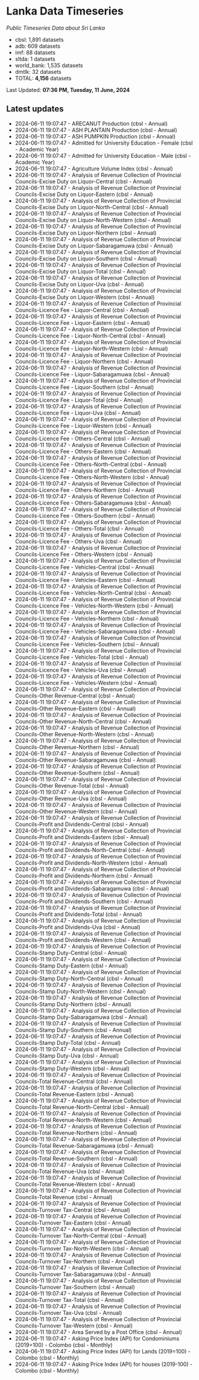 # Lanka Data Timeseries
*Public Timeseries Data about Sri Lanka*

* cbsl: 1,891 datasets
* adb: 609 datasets
* imf: 88 datasets
* sltda: 1 datasets
* world_bank: 1,535 datasets
* dmtlk: 32 datasets
* TOTAL: **4,156** datasets

Last Updated: **07:36 PM, Tuesday, 11 June, 2024**

## Latest updates

* 2024-06-11 19:07:47 - ARECANUT Production (cbsl - Annual)
* 2024-06-11 19:07:47 - ASH PLANTAIN Production (cbsl - Annual)
* 2024-06-11 19:07:47 - ASH PUMPKIN Production (cbsl - Annual)
* 2024-06-11 19:07:47 - Admitted for University Education - Female (cbsl - Academic Year)
* 2024-06-11 19:07:47 - Admitted for University Education - Male (cbsl - Academic Year)
* 2024-06-11 19:07:47 - Agriculture Volume Index (cbsl - Annual)
* 2024-06-11 19:07:47 - Analysis of Revenue Collection of Provincial Councils-Excise Duty on Liquor-Central (cbsl - Annual)
* 2024-06-11 19:07:47 - Analysis of Revenue Collection of Provincial Councils-Excise Duty on Liquor-Eastern (cbsl - Annual)
* 2024-06-11 19:07:47 - Analysis of Revenue Collection of Provincial Councils-Excise Duty on Liquor-North-Central (cbsl - Annual)
* 2024-06-11 19:07:47 - Analysis of Revenue Collection of Provincial Councils-Excise Duty on Liquor-North-Western (cbsl - Annual)
* 2024-06-11 19:07:47 - Analysis of Revenue Collection of Provincial Councils-Excise Duty on Liquor-Northern (cbsl - Annual)
* 2024-06-11 19:07:47 - Analysis of Revenue Collection of Provincial Councils-Excise Duty on Liquor-Sabaragamuwa (cbsl - Annual)
* 2024-06-11 19:07:47 - Analysis of Revenue Collection of Provincial Councils-Excise Duty on Liquor-Southern (cbsl - Annual)
* 2024-06-11 19:07:47 - Analysis of Revenue Collection of Provincial Councils-Excise Duty on Liquor-Total (cbsl - Annual)
* 2024-06-11 19:07:47 - Analysis of Revenue Collection of Provincial Councils-Excise Duty on Liquor-Uva (cbsl - Annual)
* 2024-06-11 19:07:47 - Analysis of Revenue Collection of Provincial Councils-Excise Duty on Liquor-Western (cbsl - Annual)
* 2024-06-11 19:07:47 - Analysis of Revenue Collection of Provincial Councils-Licence Fee - Liquor-Central (cbsl - Annual)
* 2024-06-11 19:07:47 - Analysis of Revenue Collection of Provincial Councils-Licence Fee - Liquor-Eastern (cbsl - Annual)
* 2024-06-11 19:07:47 - Analysis of Revenue Collection of Provincial Councils-Licence Fee - Liquor-North-Central (cbsl - Annual)
* 2024-06-11 19:07:47 - Analysis of Revenue Collection of Provincial Councils-Licence Fee - Liquor-North-Western (cbsl - Annual)
* 2024-06-11 19:07:47 - Analysis of Revenue Collection of Provincial Councils-Licence Fee - Liquor-Northern (cbsl - Annual)
* 2024-06-11 19:07:47 - Analysis of Revenue Collection of Provincial Councils-Licence Fee - Liquor-Sabaragamuwa (cbsl - Annual)
* 2024-06-11 19:07:47 - Analysis of Revenue Collection of Provincial Councils-Licence Fee - Liquor-Southern (cbsl - Annual)
* 2024-06-11 19:07:47 - Analysis of Revenue Collection of Provincial Councils-Licence Fee - Liquor-Total (cbsl - Annual)
* 2024-06-11 19:07:47 - Analysis of Revenue Collection of Provincial Councils-Licence Fee - Liquor-Uva (cbsl - Annual)
* 2024-06-11 19:07:47 - Analysis of Revenue Collection of Provincial Councils-Licence Fee - Liquor-Western (cbsl - Annual)
* 2024-06-11 19:07:47 - Analysis of Revenue Collection of Provincial Councils-Licence Fee - Others-Central (cbsl - Annual)
* 2024-06-11 19:07:47 - Analysis of Revenue Collection of Provincial Councils-Licence Fee - Others-Eastern (cbsl - Annual)
* 2024-06-11 19:07:47 - Analysis of Revenue Collection of Provincial Councils-Licence Fee - Others-North-Central (cbsl - Annual)
* 2024-06-11 19:07:47 - Analysis of Revenue Collection of Provincial Councils-Licence Fee - Others-North-Western (cbsl - Annual)
* 2024-06-11 19:07:47 - Analysis of Revenue Collection of Provincial Councils-Licence Fee - Others-Northern (cbsl - Annual)
* 2024-06-11 19:07:47 - Analysis of Revenue Collection of Provincial Councils-Licence Fee - Others-Sabaragamuwa (cbsl - Annual)
* 2024-06-11 19:07:47 - Analysis of Revenue Collection of Provincial Councils-Licence Fee - Others-Southern (cbsl - Annual)
* 2024-06-11 19:07:47 - Analysis of Revenue Collection of Provincial Councils-Licence Fee - Others-Total (cbsl - Annual)
* 2024-06-11 19:07:47 - Analysis of Revenue Collection of Provincial Councils-Licence Fee - Others-Uva (cbsl - Annual)
* 2024-06-11 19:07:47 - Analysis of Revenue Collection of Provincial Councils-Licence Fee - Others-Western (cbsl - Annual)
* 2024-06-11 19:07:47 - Analysis of Revenue Collection of Provincial Councils-Licence Fee - Vehicles-Central (cbsl - Annual)
* 2024-06-11 19:07:47 - Analysis of Revenue Collection of Provincial Councils-Licence Fee - Vehicles-Eastern (cbsl - Annual)
* 2024-06-11 19:07:47 - Analysis of Revenue Collection of Provincial Councils-Licence Fee - Vehicles-North-Central (cbsl - Annual)
* 2024-06-11 19:07:47 - Analysis of Revenue Collection of Provincial Councils-Licence Fee - Vehicles-North-Western (cbsl - Annual)
* 2024-06-11 19:07:47 - Analysis of Revenue Collection of Provincial Councils-Licence Fee - Vehicles-Northern (cbsl - Annual)
* 2024-06-11 19:07:47 - Analysis of Revenue Collection of Provincial Councils-Licence Fee - Vehicles-Sabaragamuwa (cbsl - Annual)
* 2024-06-11 19:07:47 - Analysis of Revenue Collection of Provincial Councils-Licence Fee - Vehicles-Southern (cbsl - Annual)
* 2024-06-11 19:07:47 - Analysis of Revenue Collection of Provincial Councils-Licence Fee - Vehicles-Total (cbsl - Annual)
* 2024-06-11 19:07:47 - Analysis of Revenue Collection of Provincial Councils-Licence Fee - Vehicles-Uva (cbsl - Annual)
* 2024-06-11 19:07:47 - Analysis of Revenue Collection of Provincial Councils-Licence Fee - Vehicles-Western (cbsl - Annual)
* 2024-06-11 19:07:47 - Analysis of Revenue Collection of Provincial Councils-Other Revenue-Central (cbsl - Annual)
* 2024-06-11 19:07:47 - Analysis of Revenue Collection of Provincial Councils-Other Revenue-Eastern (cbsl - Annual)
* 2024-06-11 19:07:47 - Analysis of Revenue Collection of Provincial Councils-Other Revenue-North-Central (cbsl - Annual)
* 2024-06-11 19:07:47 - Analysis of Revenue Collection of Provincial Councils-Other Revenue-North-Western (cbsl - Annual)
* 2024-06-11 19:07:47 - Analysis of Revenue Collection of Provincial Councils-Other Revenue-Northern (cbsl - Annual)
* 2024-06-11 19:07:47 - Analysis of Revenue Collection of Provincial Councils-Other Revenue-Sabaragamuwa (cbsl - Annual)
* 2024-06-11 19:07:47 - Analysis of Revenue Collection of Provincial Councils-Other Revenue-Southern (cbsl - Annual)
* 2024-06-11 19:07:47 - Analysis of Revenue Collection of Provincial Councils-Other Revenue-Total (cbsl - Annual)
* 2024-06-11 19:07:47 - Analysis of Revenue Collection of Provincial Councils-Other Revenue-Uva (cbsl - Annual)
* 2024-06-11 19:07:47 - Analysis of Revenue Collection of Provincial Councils-Other Revenue-Western (cbsl - Annual)
* 2024-06-11 19:07:47 - Analysis of Revenue Collection of Provincial Councils-Profit and Dividends-Central (cbsl - Annual)
* 2024-06-11 19:07:47 - Analysis of Revenue Collection of Provincial Councils-Profit and Dividends-Eastern (cbsl - Annual)
* 2024-06-11 19:07:47 - Analysis of Revenue Collection of Provincial Councils-Profit and Dividends-North-Central (cbsl - Annual)
* 2024-06-11 19:07:47 - Analysis of Revenue Collection of Provincial Councils-Profit and Dividends-North-Western (cbsl - Annual)
* 2024-06-11 19:07:47 - Analysis of Revenue Collection of Provincial Councils-Profit and Dividends-Northern (cbsl - Annual)
* 2024-06-11 19:07:47 - Analysis of Revenue Collection of Provincial Councils-Profit and Dividends-Sabaragamuwa (cbsl - Annual)
* 2024-06-11 19:07:47 - Analysis of Revenue Collection of Provincial Councils-Profit and Dividends-Southern (cbsl - Annual)
* 2024-06-11 19:07:47 - Analysis of Revenue Collection of Provincial Councils-Profit and Dividends-Total (cbsl - Annual)
* 2024-06-11 19:07:47 - Analysis of Revenue Collection of Provincial Councils-Profit and Dividends-Uva (cbsl - Annual)
* 2024-06-11 19:07:47 - Analysis of Revenue Collection of Provincial Councils-Profit and Dividends-Western (cbsl - Annual)
* 2024-06-11 19:07:47 - Analysis of Revenue Collection of Provincial Councils-Stamp Duty-Central (cbsl - Annual)
* 2024-06-11 19:07:47 - Analysis of Revenue Collection of Provincial Councils-Stamp Duty-Eastern (cbsl - Annual)
* 2024-06-11 19:07:47 - Analysis of Revenue Collection of Provincial Councils-Stamp Duty-North-Central (cbsl - Annual)
* 2024-06-11 19:07:47 - Analysis of Revenue Collection of Provincial Councils-Stamp Duty-North-Western (cbsl - Annual)
* 2024-06-11 19:07:47 - Analysis of Revenue Collection of Provincial Councils-Stamp Duty-Northern (cbsl - Annual)
* 2024-06-11 19:07:47 - Analysis of Revenue Collection of Provincial Councils-Stamp Duty-Sabaragamuwa (cbsl - Annual)
* 2024-06-11 19:07:47 - Analysis of Revenue Collection of Provincial Councils-Stamp Duty-Southern (cbsl - Annual)
* 2024-06-11 19:07:47 - Analysis of Revenue Collection of Provincial Councils-Stamp Duty-Total (cbsl - Annual)
* 2024-06-11 19:07:47 - Analysis of Revenue Collection of Provincial Councils-Stamp Duty-Uva (cbsl - Annual)
* 2024-06-11 19:07:47 - Analysis of Revenue Collection of Provincial Councils-Stamp Duty-Western (cbsl - Annual)
* 2024-06-11 19:07:47 - Analysis of Revenue Collection of Provincial Councils-Total Revenue-Central (cbsl - Annual)
* 2024-06-11 19:07:47 - Analysis of Revenue Collection of Provincial Councils-Total Revenue-Eastern (cbsl - Annual)
* 2024-06-11 19:07:47 - Analysis of Revenue Collection of Provincial Councils-Total Revenue-North-Central (cbsl - Annual)
* 2024-06-11 19:07:47 - Analysis of Revenue Collection of Provincial Councils-Total Revenue-North-Western (cbsl - Annual)
* 2024-06-11 19:07:47 - Analysis of Revenue Collection of Provincial Councils-Total Revenue-Northern (cbsl - Annual)
* 2024-06-11 19:07:47 - Analysis of Revenue Collection of Provincial Councils-Total Revenue-Sabaragamuwa (cbsl - Annual)
* 2024-06-11 19:07:47 - Analysis of Revenue Collection of Provincial Councils-Total Revenue-Southern (cbsl - Annual)
* 2024-06-11 19:07:47 - Analysis of Revenue Collection of Provincial Councils-Total Revenue-Uva (cbsl - Annual)
* 2024-06-11 19:07:47 - Analysis of Revenue Collection of Provincial Councils-Total Revenue-Western (cbsl - Annual)
* 2024-06-11 19:07:47 - Analysis of Revenue Collection of Provincial Councils-Total Revenue (cbsl - Annual)
* 2024-06-11 19:07:47 - Analysis of Revenue Collection of Provincial Councils-Turnover Tax-Central (cbsl - Annual)
* 2024-06-11 19:07:47 - Analysis of Revenue Collection of Provincial Councils-Turnover Tax-Eastern (cbsl - Annual)
* 2024-06-11 19:07:47 - Analysis of Revenue Collection of Provincial Councils-Turnover Tax-North-Central (cbsl - Annual)
* 2024-06-11 19:07:47 - Analysis of Revenue Collection of Provincial Councils-Turnover Tax-North-Western (cbsl - Annual)
* 2024-06-11 19:07:47 - Analysis of Revenue Collection of Provincial Councils-Turnover Tax-Northern (cbsl - Annual)
* 2024-06-11 19:07:47 - Analysis of Revenue Collection of Provincial Councils-Turnover Tax-Sabaragamuwa (cbsl - Annual)
* 2024-06-11 19:07:47 - Analysis of Revenue Collection of Provincial Councils-Turnover Tax-Southern (cbsl - Annual)
* 2024-06-11 19:07:47 - Analysis of Revenue Collection of Provincial Councils-Turnover Tax-Total (cbsl - Annual)
* 2024-06-11 19:07:47 - Analysis of Revenue Collection of Provincial Councils-Turnover Tax-Uva (cbsl - Annual)
* 2024-06-11 19:07:47 - Analysis of Revenue Collection of Provincial Councils-Turnover Tax-Western (cbsl - Annual)
* 2024-06-11 19:07:47 - Area Served by a Post Office (cbsl - Annual)
* 2024-06-11 19:07:47 - Asking Price Index (API) for Condominiums (2019=100) - Colombo (cbsl - Monthly)
* 2024-06-11 19:07:47 - Asking Price Index (API) for Lands (2019=100) - Colombo (cbsl - Monthly)
* 2024-06-11 19:07:47 - Asking Price Index (API) for houses (2019-100) - Colombo (cbsl - Monthly)